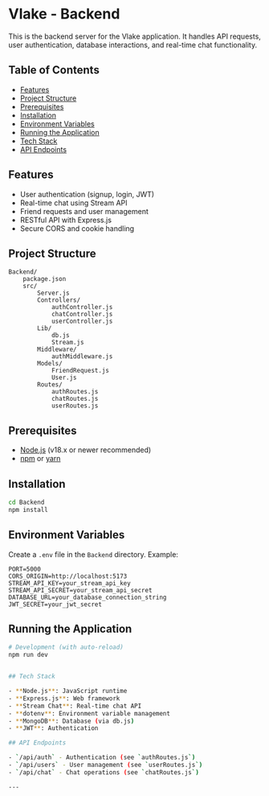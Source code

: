 
# Vlake - Backend

This is the backend server for the Vlake application. It handles API requests, user authentication, database interactions, and real-time chat functionality.

## Table of Contents

- [Features](#features)
- [Project Structure](#project-structure)
- [Prerequisites](#prerequisites)
- [Installation](#installation)
- [Environment Variables](#environment-variables)
- [Running the Application](#running-the-application)
- [Tech Stack](#tech-stack)
- [API Endpoints](#api-endpoints)

## Features

- User authentication (signup, login, JWT)
- Real-time chat using Stream API
- Friend requests and user management
- RESTful API with Express.js
- Secure CORS and cookie handling

## Project Structure

```
Backend/
    package.json
    src/
        Server.js
        Controllers/
            authController.js
            chatController.js
            userController.js
        Lib/
            db.js
            Stream.js
        Middleware/
            authMiddleware.js
        Models/
            FriendRequest.js
            User.js
        Routes/
            authRoutes.js
            chatRoutes.js
            userRoutes.js
```

## Prerequisites

- [Node.js](https://nodejs.org/en/) (v18.x or newer recommended)
- [npm](https://www.npmjs.com/) or [yarn](https://yarnpkg.com/)

## Installation

```bash
cd Backend
npm install
```

## Environment Variables

Create a `.env` file in the `Backend` directory. Example:

```dotenv
PORT=5000
CORS_ORIGIN=http://localhost:5173
STREAM_API_KEY=your_stream_api_key
STREAM_API_SECRET=your_stream_api_secret
DATABASE_URL=your_database_connection_string
JWT_SECRET=your_jwt_secret
```

## Running the Application

```bash
# Development (with auto-reload)
npm run dev


## Tech Stack

- **Node.js**: JavaScript runtime
- **Express.js**: Web framework
- **Stream Chat**: Real-time chat API
- **dotenv**: Environment variable management
- **MongoDB**: Database (via db.js)
- **JWT**: Authentication

## API Endpoints

- `/api/auth` - Authentication (see `authRoutes.js`)
- `/api/users` - User management (see `userRoutes.js`)
- `/api/chat` - Chat operations (see `chatRoutes.js`)

---
